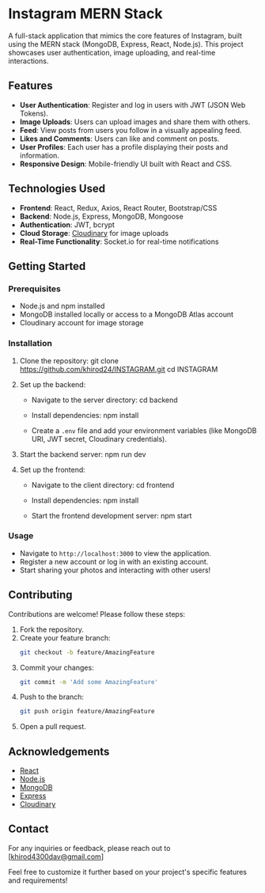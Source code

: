 # Instagram MERN Stack

A full-stack application that mimics the core features of Instagram, built using the MERN stack (MongoDB, Express, React, Node.js). This project showcases user authentication, image uploading, and real-time interactions.

## Features

- **User Authentication**: Register and log in users with JWT (JSON Web Tokens).
- **Image Uploads**: Users can upload images and share them with others.
- **Feed**: View posts from users you follow in a visually appealing feed.
- **Likes and Comments**: Users can like and comment on posts.
- **User Profiles**: Each user has a profile displaying their posts and information.
- **Responsive Design**: Mobile-friendly UI built with React and CSS.

## Technologies Used

- **Frontend**: React, Redux, Axios, React Router, Bootstrap/CSS
- **Backend**: Node.js, Express, MongoDB, Mongoose
- **Authentication**: JWT, bcrypt
- **Cloud Storage**: [Cloudinary](https://cloudinary.com/) for image uploads
- **Real-Time Functionality**: Socket.io for real-time notifications

## Getting Started

### Prerequisites

- Node.js and npm installed
- MongoDB installed locally or access to a MongoDB Atlas account
- Cloudinary account for image storage

### Installation

1. Clone the repository:
   git clone https://github.com/khirod24/INSTAGRAM.git
   cd INSTAGRAM

2. Set up the backend:
   - Navigate to the server directory:
     cd backend

   - Install dependencies:
     npm install
   - Create a `.env` file and add your environment variables (like MongoDB URI, JWT secret, Cloudinary credentials).

3. Start the backend server:
   npm run dev

4. Set up the frontend:
   - Navigate to the client directory:
     cd frontend

   - Install dependencies:
     npm install
     
   - Start the frontend development server:
     npm start

### Usage

- Navigate to `http://localhost:3000` to view the application.
- Register a new account or log in with an existing account.
- Start sharing your photos and interacting with other users!

## Contributing

Contributions are welcome! Please follow these steps:

1. Fork the repository.
2. Create your feature branch:
   ```bash
   git checkout -b feature/AmazingFeature
   ```
3. Commit your changes:
   ```bash
   git commit -m 'Add some AmazingFeature'
   ```
4. Push to the branch:
   ```bash
   git push origin feature/AmazingFeature
   ```
5. Open a pull request.

## Acknowledgements

- [React](https://reactjs.org/)
- [Node.js](https://nodejs.org/)
- [MongoDB](https://www.mongodb.com/)
- [Express](https://expressjs.com/)
- [Cloudinary](https://cloudinary.com/)

## Contact

For any inquiries or feedback, please reach out to [khirod4300dav@gmail.com]

Feel free to customize it further based on your project's specific features and requirements!